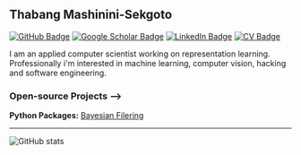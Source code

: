 ## Thabang Mashinini-Sekgoto

[![GitHub Badge](https://img.shields.io/github/followers/leparalamapara?style=social)](https://github.com/leparalamapara?tab=followers)
[![Google Scholar Badge](https://img.shields.io/badge/Google-Scholar-lightgrey)](https://scholar.google.com/citations?hl=en&authuser=1&user=aLjffFkAAAAJ)
[![LinkedIn Badge](https://img.shields.io/badge/My-LinkedIn-blue)](https://www.linkedin.com/in/thabang-mashinini-0081b5b6)
[![CV Badge](https://img.shields.io/badge/My-CV-critical)](https://leparalamapara.github.io/Personal/static/media/thabang_resume.8f477742.pdf)


I am an applied computer scientist working on representation learning. Professionally i'm interested in machine learning, computer vision, hacking and software engineering.
### Open-source Projects -->
**Python Packages:** [Bayesian Filering](https://github.com/leparalamapara/tfilters) 


---

![GitHub stats](https://github-readme-stats.vercel.app/api?username=leparalamapara&hide=contribs,prs)
